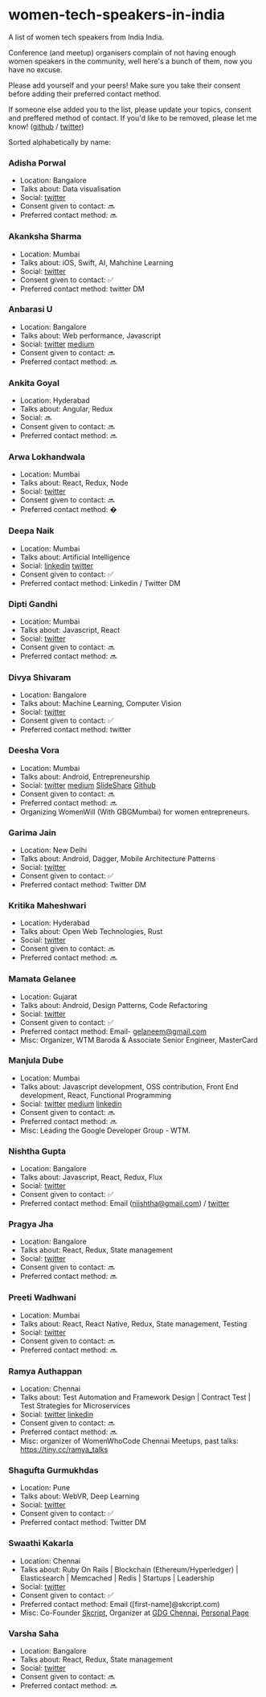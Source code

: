 # women-tech-speakers-in-india
  
A list of women tech speakers from India India. 

Conference (and meetup) organisers complain of not having enough women speakers in the community, well here's a bunch of them, now you have no excuse.

Please add yourself and your peers! Make sure you take their consent before adding their preferred contact method.

If someone else added you to the list, please update your topics, consent and preffered method of contact. If you'd like to be removed, please let me know! ([github](https://github.com/siddharthkp/women-tech-speakers-in-india/issues?q=is%3Aissue+is%3Aopen+sort%3Aupdated-desc) / [twitter](https://twitter.com/siddharthkp))

Sorted alphabetically by name:

### Adisha Porwal

- Location: Bangalore
- Talks about: Data visualisation
- Social: [twitter](https://twitter.com/TheAdisha)
- Consent given to contact: 🔜
- Preferred contact method: 🔜

### Akanksha Sharma

- Location: Mumbai
- Talks about: iOS, Swift, AI, Mahchine Learning
- Social: [twitter](https://twitter.com/akanksharmaa)
- Consent given to contact: ✅ 
- Preferred contact method: twitter DM

### Anbarasi U

- Location: Bangalore
- Talks about: Web performance, Javascript
- Social: [twitter](https://twitter.com/anbarasiu) [medium](https://medium.com/@anbarasiu)
- Consent given to contact: 🔜
- Preferred contact method: 🔜


### Ankita Goyal

- Location: Hyderabad
- Talks about: Angular, Redux
- Social: 🔜
- Consent given to contact: 🔜
- Preferred contact method: 🔜

### Arwa Lokhandwala

- Location: Mumbai
- Talks about: React, Redux, Node
- Social: [twitter](https://twitter.com/arwa18793) 
- Consent given to contact: 🔜
- Preferred contact method: �

### Deepa Naik

- Location: Mumbai
- Talks about: Artificial Intelligence
- Social: [linkedin](https://in.linkedin.com/in/deepa-naik) [twitter](https://twitter.com/@dynaik)
- Consent given to contact: ✅
- Preferred contact method: Linkedin / Twitter DM


### Dipti Gandhi

- Location: Mumbai
- Talks about: Javascript, React
- Social: [twitter](https://twitter.com/MellowDipti) 
- Consent given to contact: 🔜
- Preferred contact method: 🔜

### Divya Shivaram

- Location: Bangalore
- Talks about: Machine Learning, Computer Vision
- Social: [twitter](https://twitter.com/Yayydiv) 
- Consent given to contact: ✅
- Preferred contact method: twitter

### Deesha Vora 

- Location: Mumbai
- Talks about: Android, Entrepreneurship
- Social: [twitter](https://twitter.com/deesharv) [medium](https://medium.com/@DeeshaRVora) [SlideShare](https://www.slideshare.net/deeshaytrivedi) [Github](https://github.com/xrnd)
- Consent given to contact: 🔜
- Preferred contact method: 🔜
- Organizing WomenWill (With GBGMumbai) for women entrepreneurs.

### Garima Jain

- Location: New Delhi
- Talks about: Android, Dagger, Mobile Architecture Patterns
- Social: [twitter](https://twitter.com/ragdroid)
- Consent given to contact: ✅
- Preferred contact method: Twitter DM

### Kritika Maheshwari

- Location: Hyderabad
- Talks about: Open Web Technologies, Rust
- Social: [twitter](https://twitter.com/mozkri)
- Consent given to contact: 🔜
- Preferred contact method: 🔜

### Mamata Gelanee

- Location: Gujarat
- Talks about: Android, Design Patterns, Code Refactoring
- Social: [twitter](https://twitter.com/mamatagelanee)
- Consent given to contact: ✅
- Preferred contact method: Email- gelaneem@gmail.com
- Misc: Organizer, WTM Baroda & Associate Senior Engineer, MasterCard

### Manjula Dube

- Location: Mumbai
- Talks about: Javascript development, OSS contribution, Front End development, React, Functional Programming
- Social: [twitter](https://twitter.com/manjula_dube) [medium](https://medium.com/@manjuladube) [linkedin](https://www.linkedin.com/in/manjula-dube-9b5b3550) 
- Consent given to contact: 🔜
- Preferred contact method: 🔜
- Misc: Leading the Google Developer Group - WTM.

### Nishtha Gupta

- Location: Bangalore
- Talks about: Javascript, React, Redux, Flux
- Social: [twitter](https://twitter.com/niishtha1)
- Consent given to contact: ✅
- Preferred contact method: Email (niishtha@gmail.com) / [twitter](https://twitter.com/niishtha1)

### Pragya Jha

- Location: Bangalore
- Talks about: React, Redux, State management
- Social: [twitter](https://twitter.com/constpragya)
- Consent given to contact: 🔜
- Preferred contact method: 🔜

### Preeti Wadhwani

- Location: Mumbai
- Talks about: React, React Native, Redux, State management, Testing
- Social: [twitter](https://twitter.com/pwadhwani2592)
- Consent given to contact: 🔜
- Preferred contact method: 🔜

### Ramya Authappan

- Location: Chennai
- Talks about: Test Automation and Framework Design | Contract Test | Test Strategies for Microservices
- Social: [twitter](https://twitter.com/atramya) [linkedin](https://www.linkedin.com/in/ramyaat)
- Consent given to contact: 🔜
- Preferred contact method: 🔜
- Misc: organizer of WomenWhoCode Chennai Meetups, past talks: https://tiny.cc/ramya_talks

### Shagufta Gurmukhdas

- Location: Pune
- Talks about: WebVR, Deep Learning
- Social: [twitter](https://twitter.com/shaguftamethwan)
- Consent given to contact: ✅
- Preferred contact method: Twitter DM

### Swaathi Kakarla

- Location: Chennai
- Talks about: Ruby On Rails | Blockchain (Ethereum/Hyperledger) | Elasticsearch | Memcached | Redis | Startups | Leadership
- Social: [twitter](https://twitter.com/imswaathik)
- Consent given to contact: ✅
- Preferred contact method: Email ([first-name]@skcript.com)
- Misc: Co-Founder [Skcript](https://skcript.com), Organizer at [GDG Chennai](https://www.meetup.com/GDGChennai/), [Personal Page](https://swaathi.com)

### Varsha Saha

- Location: Bangalore
- Talks about: React, Redux, State management
- Social: [twitter](https://twitter.com/saha_varsha)
- Consent given to contact: 🔜
- Preferred contact method: 🔜
